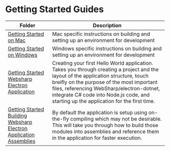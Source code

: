 # Getting Started Guides

| Folder | Description |
| --- | --- |
| [Getting Started on Mac](./getting-started-dev-mac.md) | Mac specific instructions on building and setting up an environment for development  |
| [Getting Started on Windows](./getting-started-dev-windows.md) | Windows specific instructions on building and setting up an environment for development  |
| [Getting Started Websharp Electron Application](./getting-started-websharp-electron-application.md) | Creating your first Hello World application.  Takes you through creating a project and the layout of the application structure, touch breifly on the purpose of the most important files, referencing WebSharp/electron-dotnet, integrate C# code into Node.js code, and starting up the application for the first time.  |
| [Getting Started Building Websharp Electron Application Assemblies](./getting-started-websharp-building-assemblies.md) | By default the application is setup using on-the-fly compiling which may not be desirable.  This will take you through how to build those modules into assemblies and reference them in the application for faster execution.  |



